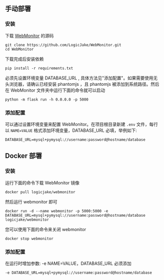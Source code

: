 ## 手动部署

### 安装

下载 [WebMonitor](https://github.com/LogicJake/WebMonitor) 的源码

```
git clone https://github.com/LogicJake/WebMonitor.git
cd WebMonitor
```

下载完成后安装依赖

```
pip install -r requirements.txt

```

必须先设置环境变量 DATABASE_URL , 具体方法见"添加配置"。如果需要使用无头浏览器，请确认已经安装 phantomjs ，且 phantomjs 被添加到系统路径。然后在 WebMonitor 文件夹中运行下面的命令就可以启动

```
python -m flask run -h 0.0.0.0 -p 5000
```

### 添加配置
可以通过设置环境变量来配置 WebMonitor。在项目根目录新建 ```.env``` 文件，每行以 ```NAME=VALUE``` 格式添加环境变量，DATABASE_URL 必填，举例如下:
```
DATABASE_URL=mysql+pymysql://username:password@hostname/database
```

## Docker 部署

### 安装

运行下面的命令下载 WebMonitor 镜像

```
docker pull logicjake/webmonitor
```

然后运行 webmonitor 即可

```
docker run -d --name webmonitor -p 5000:5000 -e DATABASE_URL=mysql+pymysql://username:password@hostname/database logicjake/webmonitor
```

您可以使用下面的命令来关闭 webmonitor

```
docker stop webmonitor
```

### 添加配置
在运行时增加参数: -e NAME=VALUE，DATABASE_URL 必须添加
```
-e DATABASE_URL=mysql+pymysql://username:password@hostname/database
```